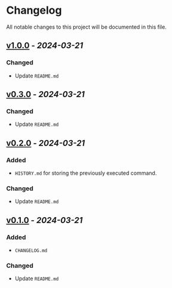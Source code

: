 # Changelog

All notable changes to this project will be documented in this file.

## [v1.0.0] - _2024-03-21_

### Changed

- Update `README.md`

## [v0.3.0] - _2024-03-21_

### Changed

- Update `README.md`

## [v0.2.0] - _2024-03-21_

### Added

- `HISTORY.md` for storing the previously executed command.

### Changed

- Update `README.md`

## [v0.1.0] - _2024-03-21_

### Added

- `CHANGELOG.md`

### Changed

- Update `README.md`

[v1.0.0]: https://github.com/trmphx/git-flow-workflow/compare/v0.3.0...v1.0.0
[v0.3.0]: https://github.com/trmphx/git-flow-workflow/compare/v0.2.0...v0.3.0
[v0.2.0]: https://github.com/trmphx/git-flow-workflow/compare/v0.1.0...v0.2.0
[v0.1.0]: https://github.com/trmphx/git-flow-workflow/releases/tag/v0.1.0
